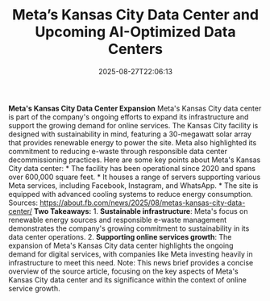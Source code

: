﻿---
title: "Meta’s Kansas City Data Center and Upcoming AI-Optimized Data Centers"
date: "2025-08-27T22:06:13"
category: "Markets"
summary: ""
slug: "metas kansas city data center and upcoming aioptimized data "
source_urls:
  - "https://about.fb.com/news/2025/08/metas-kansas-city-data-center/"
seo:
  title: "Meta’s Kansas City Data Center and Upcoming AI-Optimized Data Centers | Hash n Hedge"
  description: ""
  keywords: ["news", "markets", "brief"]
---
**Meta's Kansas City Data Center Expansion**  Meta's Kansas City data center is part of the company's ongoing efforts to expand its infrastructure and support the growing demand for online services.  The Kansas City facility is designed with sustainability in mind, featuring a 30-megawatt solar array that provides renewable energy to power the site. Meta also highlighted its commitment to reducing e-waste through responsible data center decommissioning practices.  Here are some key points about Meta's Kansas City data center:  * The facility has been operational since 2020 and spans over 600,000 square feet. * It houses a range of servers supporting various Meta services, including Facebook, Instagram, and WhatsApp. * The site is equipped with advanced cooling systems to reduce energy consumption.  Sources: https://about.fb.com/news/2025/08/metas-kansas-city-data-center/  **Two Takeaways:**  1. **Sustainable infrastructure**: Meta's focus on renewable energy sources and responsible e-waste management demonstrates the company's growing commitment to sustainability in its data center operations. 2. **Supporting online services growth**: The expansion of Meta's Kansas City data center highlights the ongoing demand for digital services, with companies like Meta investing heavily in infrastructure to meet this need.  Note: This news brief provides a concise overview of the source article, focusing on the key aspects of Meta's Kansas City data center and its significance within the context of online service growth. 
